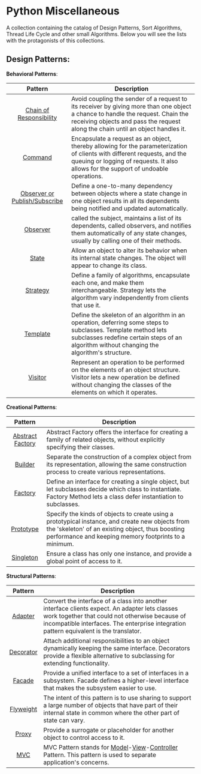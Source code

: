 Python Miscellaneous
=======================

A collection containing the catalog of Design Patterns, Sort Algorithms, Thread Life Cycle and other small Algorithms. Below you will see the lists with the protagonists of this collections. 

## **Design Patterns**:

**Behavioral Patterns**:

| Pattern | Description |
|:-------:| ----------- |
| [Chain of Responsibility](Design_Patterns/Behavioral/ChainOfResponsability.py) | Avoid coupling the sender of a request to its receiver by giving more than one object a chance to handle the request. Chain the receiving objects and pass the request along the chain until an object handles it. |
| [Command](Design_Patterns/Behavioral/Command.py) | Encapsulate a request as an object, thereby allowing for the parameterization of clients with different requests, and the queuing or logging of requests. It also allows for the support of undoable operations.	 |
| [Observer or Publish/Subscribe](Design_Patterns/Behavioral/PublishSubscribe/DriverObserver.py) | Define a one-to-many dependency between objects where a state change in one object results in all its dependents being notified and updated automatically.	 |
| [Observer](Design_Patterns/Behavioral/State.py) | called the subject, maintains a list of its dependents, called observers, and notifies them automatically of any state changes, usually by calling one of their methods.	 |
| [State](Design_Patterns/Behavioral/State.py) | Allow an object to alter its behavior when its internal state changes. The object will appear to change its class.	 |
| [Strategy](Design_Patterns/Behavioral/Strategy.py) | Define a family of algorithms, encapsulate each one, and make them interchangeable. Strategy lets the algorithm vary independently from clients that use it.	 |
| [Template](Design_Patterns/Behavioral/Template.py) | Define the skeleton of an algorithm in an operation, deferring some steps to subclasses. Template method lets subclasses redefine certain steps of an algorithm without changing the algorithm's structure.	 |
| [Visitor](Design_Patterns/Behavioral/Visitor.py) | Represent an operation to be performed on the elements of an object structure. Visitor lets a new operation be defined without changing the classes of the elements on which it operates.		 |


**Creational Patterns**:

| Pattern | Description |
|:-------:| ----------- |
| [Abstract Factory](Design_Patterns/Creational/AbstractFactory.py) | Abstract Factory offers the interface for creating a family of related objects, without explicitly specifying their classes.	|
| [Builder](Design_Patterns/Creational/Builder.py) | Separate the construction of a complex object from its representation, allowing the same construction process to create various representations.	 |
| [Factory](Design_Patterns/Creational/Factory.py) | Define an interface for creating a single object, but let subclasses decide which class to instantiate. Factory Method lets a class defer instantiation to subclasses.		 |
| [Prototype](Design_Patterns/Creational/Prototype.py) | Specify the kinds of objects to create using a prototypical instance, and create new objects from the 'skeleton' of an existing object, thus boosting performance and keeping memory footprints to a minimum.		 |
| [Singleton](Design_Patterns/Creational/Singleton.py) | Ensure a class has only one instance, and provide a global point of access to it.		 |



**Structural Patterns**:

| Pattern | Description |
|:-------:| ----------- |
| [Adapter](Design_Patterns/Structural/Adapter.py) | Convert the interface of a class into another interface clients expect. An adapter lets classes work together that could not otherwise because of incompatible interfaces. The enterprise integration pattern equivalent is the translator.		|
| [Decorator](Design_Patterns/Structural/Decorator.py) | Attach additional responsibilities to an object dynamically keeping the same interface. Decorators provide a flexible alternative to subclassing for extending functionality.		 |
| [Facade](Design_Patterns/Structural/Facade.py) | Provide a unified interface to a set of interfaces in a subsystem. Facade defines a higher-level interface that makes the subsystem easier to use.			 |
| [Flyweight](Design_Patterns/Structural/Flyweight.py) | The intent of this pattern is to use sharing to support a large number of objects that have part of their internal state in common where the other part of state can vary.		|
| [Proxy](Design_Patterns/Structural/Proxy.py) | Provide a surrogate or placeholder for another object to control access to it.			 |
| [MVC](Design_Patterns/Structural/MVC/main.py) | MVC Pattern stands for [Model](Design_Patterns/Structural/MVC/Model.py)-[View](Design_Patterns/Structural/MVC/View.py)-[Controller](Design_Patterns/Structural/MVC/Controller.py) Pattern. This pattern is used to separate application's concerns.
